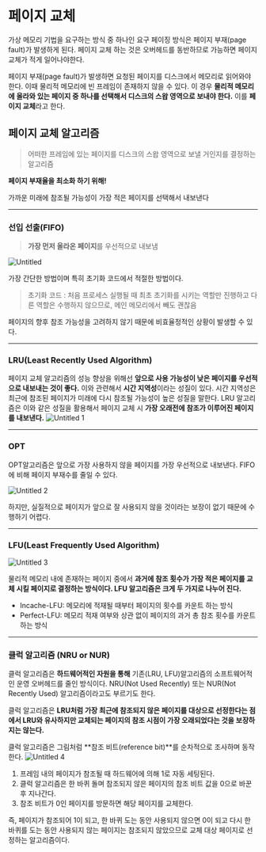 # 페이지 교체

가상 메모리 기법을 요구하는 방식 중 하나인 요구 페이징 방식은 페이지 부재(page fault)가 발생하게 된다. 페이지 교체 하는 것은 오버헤드를 동반하므로 가능하면 페이지 교체가 적게 일어나야한다.

페이지 부재(page fault)가 발생하면 요청된 페이지를 디스크에서 메모리로 읽어와야 한다. 이때 물리적 메모리에 빈 프레임이 존재하지 않을 수 있다. 이 경우 **물리적 메모리에 올라와 있는 페이지 중 하나를 선택해서 디스크의 스왑 영역으로 보내야 한다.** 이를 **페이지 교체**라고 한다.

## 페이지 교체 알고리즘

> 어떠한 프레임에 있는 페이지를 디스크의 스왑 영역으로 보낼 거인지를 결정하는 알고리즘
> 

**페이지 부재율을 최소화 하기 위해!**

가까운 미래에 참조될 가능성이 가장 적은 페이지를 선택해서 내보낸다

---

### 선입 선출(FIFO)

> **가장 먼저 올라온 페이지**를 우선적으로 내보냄
> 
![Untitled](https://user-images.githubusercontent.com/70252417/209145217-c87f3cda-a3b9-478f-92fb-cbb6bd444e27.png)


가장 간단한 방법이며 특히 초기화 코드에서 적절한 방법이다.

> 초기화 코드 : 처음 프로세스 실행될 때 최초 초기화를 시키는 역할만 진행하고 다른 역할은 수행하지 않으므로, 메인 메모리에서 빼도 괜찮음
> 

페이지의 향후 참조 가능성을 고려하지 않기 때문에 비효율정적인 상황이 발생할 수 있다.

---

### LRU(Least Recently Used Algorithm)

페이지 교체 알고리즘의 성능 향상을 위해선 **앞으로 사용 가능성이 낮은 페이지를 우선적으로 내보내는 것이 좋다.** 이와 관련해서 **시간 지역성**이라는 성질이 있다. 시간 지역성은 최근에 참조된 페이지가 미래에 다시 참조될 가능성이 높은 성질을 말한다. LRU 알고리즘은 이와 같은 성질을 활용해서 페이지 교체 시 **가장 오래전에 참조가 이루어진 페이지를 내보낸다.**
![Untitled 1](https://user-images.githubusercontent.com/70252417/209145236-9bb041c1-71cd-463b-b22b-4256bcbda3c3.png)


---

### OPT

OPT알고리즘은 앞으로 가장 사용하지 않을 페이지를 가장 우선적으로 내보낸다. FIFO에 비해 페이지 부재수를 줄일 수 있다.

![Untitled 2](https://user-images.githubusercontent.com/70252417/209145263-f1fb9918-80f3-42de-8322-0f7c6f591207.png)

하지만, 실질적으로 페이지가 앞으로 잘 사용되지 않을 것이라는 보장이 없기 때문에 수행하기 어렵다.

---

### LFU(Least Frequently Used Algorithm)
![Untitled 3](https://user-images.githubusercontent.com/70252417/209145283-508f5c70-655a-41f9-addf-75cb29d43795.png)


물리적 메모리 내에 존재하는 페이지 중에서 **과거에 참조 횟수가 가장 적은 페이지를 교체 시킬 페이지로 결정하는 방식이다. LFU 알고리즘은 크게 두 가지로 나누어 진다.**

- Incache-LFU: 메모리에 적재될 때부터 페이지의 횟수를 카운트 하는 방식
- Perfect-LFU: 메모리 적재 여부와 상관 없이 페이지의 과거 총 참조 횟수를 카운트 하는 방식

---

### 클럭 알고리즘 (NRU or NUR)

클럭 알고리즘은 **하드웨어적인 자원을 통해** 기존(LRU, LFU)알고리즘의 소프트웨어적인 운영 오버헤드를 줄인 방식이다. NRU(Not Used Recently) 또는 NUR(Not Recently Used) 알고리즘이라고도 부르기도 한다.

클럭 알고리즘은 **LRU처럼 가장 최근에 참조되지 않은 페이지를 대상으로 선정한다는 점에서 LRU와 유사하지만 교체되는 페이지의 참조 시점이 가장 오래되었다는 것을 보장하지는 않는다.**


클럭 알고리즘은 그림처럼 **참조 비트(reference bit)**를 순차적으로 조사하며 동작한다.
![Untitled 4](https://user-images.githubusercontent.com/70252417/209145300-9bd01cb5-9276-4cf0-ae01-7d090be87594.png)

1. 프레임 내의 페이지가 참조될 때 하드웨어에 의해 1로 자동 세팅된다.
2. 클럭 알고리즘은 한 바퀴 돌며 참조되지 않은 페이지의 참조 비트 값을 0으로 바꾼 후 지나간다.
3. 참조 비트가 0인 페이지를 방문하면 해당 페이지를 교체한다.

즉, 페이지가 참조되어 1이 되고, 한 바퀴 도는 동안 사용되지 않으면 0이 되고 다시 한 바퀴를 도는 동안 사용되지 않는 페이지는 참조되지 않았으므로 교체 대상 페이지로 선정하는 알고리즘이다.
